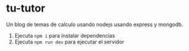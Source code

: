 # tu-tutor
Un blog de temas de calculo usando nodejs usando express y mongodb.

1. Ejecuta `npm i` para instalar dependencias
2. Ejecuta `npm run dev` para ejecutar el servidor
